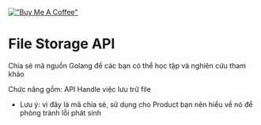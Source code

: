 [!["Buy Me A Coffee"](https://www.buymeacoffee.com/assets/img/custom_images/orange_img.png)](https://www.buymeacoffee.com/nbasicvn)

# File Storage API

Chia sẻ mã nguồn Golang để các bạn có thể học tập và nghiên cứu tham khảo

Chức năng gồm: API Handle việc lưu trữ file

- Lưu ý: vì đây là mã chia sẻ, sử dụng cho Product bạn nên hiểu về nó để phòng tránh lỗi phát sinh